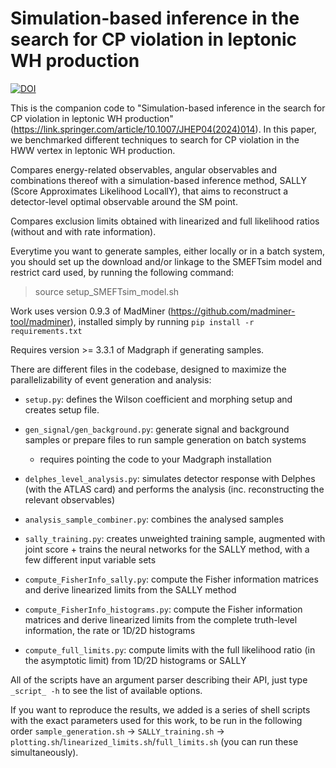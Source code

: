# Simulation-based inference in the search for CP violation in leptonic WH production
[![DOI](https://zenodo.org/badge/DOI/10.5281/zenodo.10650916.svg)](https://doi.org/10.5281/zenodo.10650916) 

This is the companion code to "Simulation-based inference in the search for CP violation in leptonic WH production" (https://link.springer.com/article/10.1007/JHEP04(2024)014). In this paper, we benchmarked different techniques to search for CP violation in the HWW vertex in leptonic WH production.

Compares energy-related observables, angular observables and combinations thereof with a simulation-based inference method, SALLY (Score Approximates Likelihood LocallY), that aims to reconstruct a detector-level optimal observable around the SM point.

Compares exclusion limits obtained with linearized and full likelihood ratios (without and with rate information).

Everytime you want to generate samples, either locally or in a batch system, you should set up the download and/or linkage to the SMEFTsim model and restrict card used, by running the following command:
> source setup_SMEFTsim_model.sh

Work uses version 0.9.3 of MadMiner (https://github.com/madminer-tool/madminer), installed simply by running `pip install -r requirements.txt`

Requires version >= 3.3.1 of Madgraph if generating samples.

There are different files in the codebase, designed to maximize the parallelizability of event generation and analysis:

- `setup.py`: defines the Wilson coefficient and morphing setup and creates setup file.

- `gen_signal/gen_background.py`: generate signal and background samples or prepare files to run sample generation on batch systems
    - requires pointing the code to your Madgraph installation

- `delphes_level_analysis.py`: simulates detector response with Delphes (with the ATLAS card) and performs the analysis (inc. reconstructing the relevant observables)

- `analysis_sample_combiner.py`: combines the analysed samples

- `sally_training.py`: creates unweighted training sample, augmented with joint score + trains the neural networks for the SALLY method, with a few different input variable sets

- `compute_FisherInfo_sally.py`: compute the Fisher information matrices and derive linearized limits from the SALLY method 

- `compute_FisherInfo_histograms.py`: compute the Fisher information matrices and derive linearized limits from the complete truth-level information, the rate or 1D/2D histograms 

- `compute_full_limits.py`: compute limits with the full likelihood ratio (in the asymptotic limit) from 1D/2D histograms or SALLY

All of the scripts have an argument parser describing their API, just type `_script_ -h` to see the list of available options.

If you want to reproduce the results, we added is a series of shell scripts with the exact parameters used for this work, to be run in the following order `sample_generation.sh` &rarr; `SALLY_training.sh` &rarr; `plotting.sh`/`linearized_limits.sh`/`full_limits.sh` (you can run these simultaneously). 
